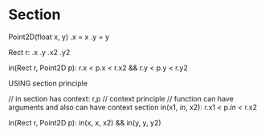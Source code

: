 # Section

Point2D(float x, y)
 .x = x
 .y = y

Rect r:
 .x
 .y
 .x2
 .y2

 in(Rect r, Point2D p):
  r.x < p.x < r.x2 && r.y < p.y < r.y2

 USING section principle

// in section has context: r,p
// context principle
// function can have arguments and also can have context
 section in(x1, _in_, x2):
  r.x1 < p._in_ < r.x2

in(Rect r, Point2D p):
   in(x, x, x2) && in(y, y, y2)
